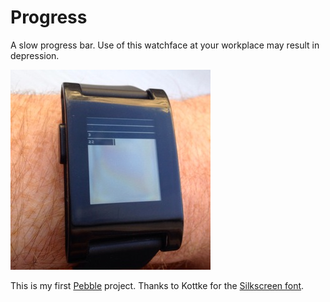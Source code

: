 Progress
========

A slow progress bar. Use of this watchface at your workplace may result in depression.

![Photo](progress.jpg)

This is my first [Pebble](https://developer.getpebble.com) project. Thanks to Kottke for the [Silkscreen font](http://kottke.org/plus/type/silkscreen/).
